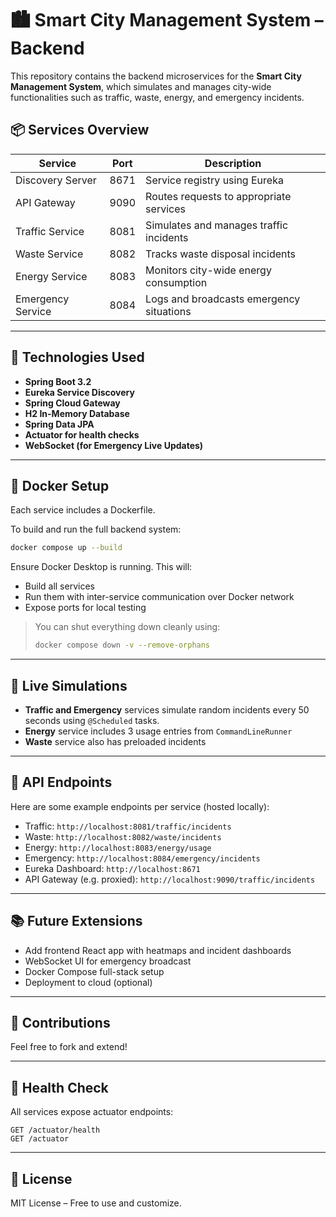 
# 🏙️ Smart City Management System – Backend

This repository contains the backend microservices for the **Smart City Management System**, which simulates and manages city-wide functionalities such as traffic, waste, energy, and emergency incidents.

## 📦 Services Overview

| Service            | Port | Description                                 |
|--------------------|------|---------------------------------------------|
| Discovery Server   | 8671 | Service registry using Eureka               |
| API Gateway        | 9090 | Routes requests to appropriate services     |
| Traffic Service    | 8081 | Simulates and manages traffic incidents     |
| Waste Service      | 8082 | Tracks waste disposal incidents             |
| Energy Service     | 8083 | Monitors city-wide energy consumption       |
| Emergency Service  | 8084 | Logs and broadcasts emergency situations    |

---

## 🧠 Technologies Used

- **Spring Boot 3.2**
- **Eureka Service Discovery**
- **Spring Cloud Gateway**
- **H2 In-Memory Database**
- **Spring Data JPA**
- **Actuator for health checks**
- **WebSocket (for Emergency Live Updates)**

---

## 🐳 Docker Setup

Each service includes a Dockerfile.

To build and run the full backend system:

```bash
docker compose up --build
```

Ensure Docker Desktop is running. This will:
- Build all services
- Run them with inter-service communication over Docker network
- Expose ports for local testing

> You can shut everything down cleanly using:
> ```bash
> docker compose down -v --remove-orphans
> ```

---

## 🔁 Live Simulations

- **Traffic and Emergency** services simulate random incidents every 50 seconds using `@Scheduled` tasks.
- **Energy** service includes 3 usage entries from `CommandLineRunner`
- **Waste** service also has preloaded incidents

---

## 📶 API Endpoints

Here are some example endpoints per service (hosted locally):

- Traffic: `http://localhost:8081/traffic/incidents`
- Waste: `http://localhost:8082/waste/incidents`
- Energy: `http://localhost:8083/energy/usage`
- Emergency: `http://localhost:8084/emergency/incidents`
- Eureka Dashboard: `http://localhost:8671`
- API Gateway (e.g. proxied): `http://localhost:9090/traffic/incidents`

---

## 📚 Future Extensions

- Add frontend React app with heatmaps and incident dashboards
- WebSocket UI for emergency broadcast
- Docker Compose full-stack setup
- Deployment to cloud (optional)

---

## 🤝 Contributions

Feel free to fork and extend!

---

## 🧪 Health Check

All services expose actuator endpoints:

```
GET /actuator/health
GET /actuator
```

---

## 🧾 License

MIT License – Free to use and customize.
